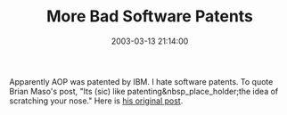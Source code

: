 ﻿---
layout: post
title: "More Bad Software Patents"
comments: false
date: 2003-03-13 21:14:00
updated: 2004-05-05 14:41:00
categories:
 - Opinions, Politics, Rants
 - Technology
subtext-id: 11a2765b-bbeb-4cbd-a774-720c3a9b78ca
alias: /blog/More-Bad-Software-Patents.aspx
---


Apparently AOP was patented by IBM. I hate software patents. To quote Brian Maso's post, "Its (sic) like patenting&nbsp_place_holder;the idea of scratching your nose." Here is [his original post](http://www.blumenfeld-maso.com/weblog/2003/03/05.html#a34).
